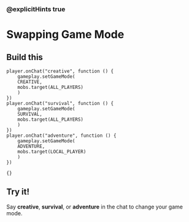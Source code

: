 ### @explicitHints true

# Swapping Game Mode

## Build this

```blocks
player.onChat("creative", function () {
    gameplay.setGameMode(
    CREATIVE,
    mobs.target(ALL_PLAYERS)
    )
})
player.onChat("survival", function () {
    gameplay.setGameMode(
    SURVIVAL,
    mobs.target(ALL_PLAYERS)
    )
})
player.onChat("adventure", function () {
    gameplay.setGameMode(
    ADVENTURE,
    mobs.target(LOCAL_PLAYER)
    )
})
```

```template
{}
```

## Try it!

Say **creative**, **survival**, or **adventure** in the chat to change your game mode.
